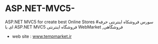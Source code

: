 # ASP.NET-MVC5-
ASP.NET MVC5 for create best  Online Stores
#سورس فروشکاه اینترنتی حرفه ای با ASP.NET MVC5
فروشگاه اینترنتی WebMarket ,فروشگاهی

- web site : www.tempmarket.ir
